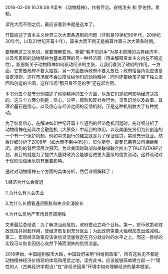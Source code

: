 2016-02-08 16:28:08
#读书 《动物精神》，作者乔治。安格洛夫 和 罗伯特。希勒。

读完大而不倒之后，最应该看到书就是这本了。

开篇综述了资本主义世界三次大萧条遇到的问题（非别是19世纪90年代，20世纪30年代，以及21世纪开篇十年），算来大而不倒正是被算作第三次大萧条时期。

要理解这三次危机，就要理解亚当。斯密“看不见的手”为基本原理的古典经济学，以及凯恩斯的动物精神为基本原理的另一种经济观（用来解释资本主义内在不稳定性）。凯恩斯关于动物精神如何驱动经济的主张，让我们看到了政府的作用。一方面，它警告政府不要太独裁，另一方面告诉政府不要太放任；政府恰当角色应该是设定规则，这样市场就不会过度放纵他们的动物精神；同时还要给孩子留下独立发回和创造的空间，这样市场“那只看不见的手”还在起作用。

本书分五个章节分别描述了动物精神的五个方面，以及它们是如何影响经济决策的。这五个方面分别是：信心，公平，腐败和反社会行为，货币幻觉以及故事。其理论基石是信心，以及信心与经济之间的反馈机制，正是这种机制放大了各种扰动。

为了恢复信心，在解决如21世纪开篇十年遇到的经济危机问题时，先详细分析了动物精神在前两次金融危机（大萧条）中起到的作用，以及美国先贤们为此创造的一个有一个保护机制，例如中央银行的建立就是为了保证信贷，实现充分就业。然后详细分析了2008年（如大而不倒中所述），贝尔斯登、雷曼兄弟等公司相继倒闭，收购的背后深层次原因，为此美国财政部和美联储联合推出了TALF和TARP计划，其目的就是为了提供大量财政资金能够促进更大量级的信贷流动，这种流动对于现阶段信用危机有重要影响。

通过对动物精神五个方面的具体分析，然后详细解释了：

1.经济为什么会衰退

2.为什么有人会失业

3.为什么长期看通货膨胀和失业此消彼长

4.为什么房地产市场具有周期性

文章最后总结说：为了解决当前危机，政府要设立两个目标。第一，货币政策和财政政策共同起作用，使经济恢复到充分就业；为此政府需要大幅增加支出或减税。第二，宏观经济政策应该讲信贷流量锁定在充分就业时的水平之上。而这一目标的实现可以恢复因信心突然下降而消失的信贷流量。

2016伊始，中国碰到股市大跌，中国政府采用“供给侧政策”，所有这些无不都是动物精神经济价值观的体现和用武之地，读完此书，应该能够简单建立起一个“理性的人（古典经济学假设）”在“非经济因素”环境中如何理解经济的基本框架。